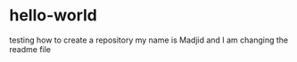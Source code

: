 # hello-world
testing how to create a repository
my name is Madjid and I am changing the readme file
